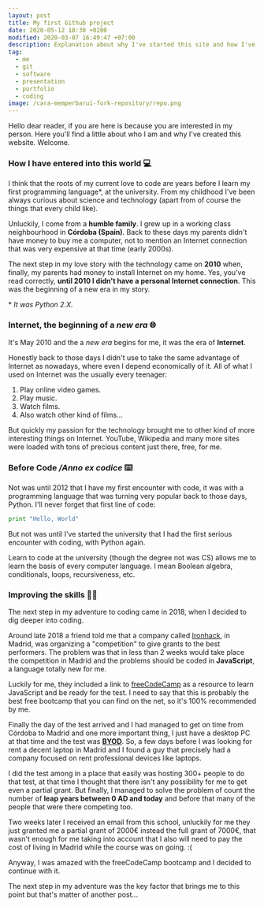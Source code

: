 ```yaml
---
layout: post
title: My first Github project
date: 2020-05-12 18:30 +0200
modified: 2020-03-07 16:49:47 +07:00
description: Explanation about why I've started this site and how I've reached this point.
tag:
  - me
  - git
  - software
  - presentation
  - portfolio
  - coding
image: /cara-memperbarui-fork-repository/repo.png
---
```


Hello dear reader, if you are here is because you are interested in my person. Here you'll find a little about who I am and why I've created this website. Welcome.



### How I have entered into this world 💻

I think that the roots of my current love to code are years before I learn my first programming language*, at the university. From my childhood I've been always curious about science and technology (apart from of course the things that every child like). 

Unluckily, I come from a **humble family**. I grew up in a working class neighbourhood in **Córdoba (Spain)**. Back to these days my parents didn't have money to buy me a computer, not to mention an Internet connection that was very expensive at that time (early 2000s).

The next step in my love story with the technology came on **2010** when, finally, my parents had money to install Internet on my home. Yes, you've read correctly, **until 2010 I didn't have a personal Internet connection**. This was the beginning of a new era in my story.

\* _It was Python 2.X._

### Internet, the beginning of a *new era* 🌐

It's May 2010 and the a *new era* begins for me, it was the era of **Internet**.

Honestly back to those days I didn't use to take the same advantage of Internet as nowadays, where even I depend economically of it. All of what I used on Internet was the usually every teenager:
1. Play online video games.
1. Play music.
1. Watch films.
1. Also watch other kind of films...

But quickly my passion for the technology brought me to other kind of more interesting things on Internet. YouTube, Wikipedia and many more sites were loaded with tons of precious content just there, free, for me.



### Before Code */Anno ex codice* ⌨️

Not was until 2012 that I have my first encounter with code, it was with a programming language that was turning very popular back to those days, Python. I'll never forget that first line of code:

```python
print "Hello, World"
```
But not was until I've started the university that I had the first serious encounter with coding, with Python again.

Learn to code at the university (though the degree not was CS) allows me to learn the basis of every computer language. I mean Boolean algebra, conditionals, loops, recursiveness, etc.

### Improving the skills 👨‍💻

The next step in my adventure to coding came in 2018, when I decided to dig deeper into coding.

Around late 2018 a friend told me that a company called [Ironhack](https://www.ironhack.com/en/madrid "Ironhack"), in Madrid, was organizing a "competition" to give grants to the best performers. The problem was that in less than 2 weeks would take place the competition in Madrid and the problems should be coded in **JavaScript**, a language totally new for me.

Luckily for me, they included a link to [freeCodeCamp](https://www.freecodecamp.org/learn/) as a resource to learn JavaScript and be ready for the test. I need to say that this is probably the best free bootcamp that you can find on the net, so it's 100% recommended by me.

Finally the day of the test arrived and I had managed to get on time from Córdoba  to Madrid and one more important thing, I just have a desktop PC at that time and the test was [**BYOD**](https://en.wikipedia.org/wiki/Bring_your_own_device "check the meaning at Wikipedia"). So, a few days before I was looking for rent a decent laptop in Madrid and I found a guy that precisely had a company focused on rent professional devices like laptops.

I did the test among in a place that easily was hosting 300+ people to do that test, at that time I thought that there isn't any possibility for me to get even a partial grant. But finally, I managed to solve the problem of count the number of **leap years between 0 AD and today** and before that many of the people that were there competing too.

Two weeks later I received an email from this school, unluckily for me they just granted me a partial grant of 2000€ instead the full grant of 7000€, that wasn't enough for me taking into account that I also will need to pay the cost of living in Madrid while the course was on going. :(

Anyway, I was amazed with the freeCodeCamp bootcamp and I decided to continue with it.

The next step in my adventure was the key factor that brings me to this point but that's matter of another post...